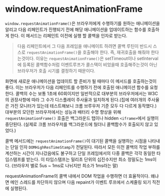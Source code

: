 # window.requestAnimationFrame

`window.requestAnimationFrame()`은 브라우저에게 수행하기를 원하는 애니메이션을 알리고 다음 리페인트가 진행되기 전에 해당 애니메이션을 업데이트하는 함수를 호출하게 한다. 이 메서드는 리페인트 이전에 실행 할 콜백을 인자로 받는다.

> 다음 리페인트에서 그 다음 프레임을 애니메이트 하려면 콜백 루틴이 반드시 스스로 `requestAnimationFrame()`을 호출해야 한다. 즉, 재귀호출을 해줘야 한다는것이다. 이유는 `requestAnimationFrame()`은 setTimeout이나 setInterval에 등록된 콜백함수처럼 이벤트루프가 콜스택이 비었을때 호출해주는것이 아닌 브라우저가 호출 시기를 결정하기 때문이다. 

화면에 새로운 애니메이션을 업데이트 할 준비가 될 때마다 이 메서드를 호출하는것이 좋다. 이는 브라우저가 다음 리페인트를 수행하기 전에 호출된 애니메이션 함수를 요청한다. 콜백의 수는 보통 1초에 60회이지만 일반적으로 대부분의 브라우저에서는 W3C의 권장사항에 따라 그 수가 디스플레이 주사율과 일치하게 된다.(집에 여러개의 주사율은 가진 모니터가 있는데 테스트해보니 크롬 브루우저 기준 모두 다 다르게 동작했다.) 대부분의 모던한 브라우저에서는 성능과 배터리 수명 향상을 위해 `requestAnimationFrame()` 호출은 백그라운드 탭이나 hidden `<iframe>`에서 실행이 중단된다. (실제로 크롬 브라우저를 백그라운드에 뒀더니 콜백함수가 호출되지 않고 있었다.)

콜백 메서드에는 `requestAnimationFrame()`이 대기된 콜백을 실행하는 시점을 나타내는 단일 인자 `DOMHighResTimeStamp`가 전달된다. 따라서 모든 이전 콜백의 작업 부하를 계산하는 시간이 지나갔음에도 불구하고 단일 프레임에서의 다중 콜백은 각각 동일한 타임스탬프를 받는다. 이 타임스탬프는 밀리초 단위의 십진수지만 최소 정밀도는 1ms이다. (브라우저 별로 5us ~ 1ms로 나뉘지만 최소가 1ms라는 말)

requestAnimationFrame의 콜백 내에서 DOM 작업을 수행하면 더 효율적이다. 왜냐면 메인 스레드를 차단하지 않으며 다음 repaint가 이벤트 루프에서 스케줄링 되기 직전에 실행된다.